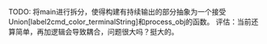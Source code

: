 TODO: 将main进行拆分，使得构建有持续输出的部分抽象为一个接受Union[label2cmd_color_terminalString]和process_obj的函数。
评估：当前还算简单，再加逻辑会导致耦合，问题很大吗？挺大的。